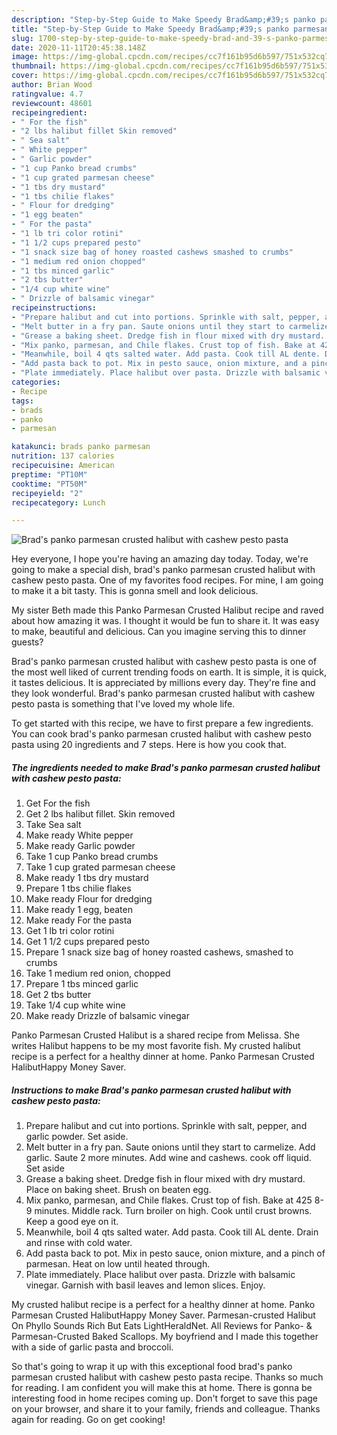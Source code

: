 ```yaml
---
description: "Step-by-Step Guide to Make Speedy Brad&amp;#39;s panko parmesan crusted halibut with cashew pesto pasta"
title: "Step-by-Step Guide to Make Speedy Brad&amp;#39;s panko parmesan crusted halibut with cashew pesto pasta"
slug: 1700-step-by-step-guide-to-make-speedy-brad-and-39-s-panko-parmesan-crusted-halibut-with-cashew-pesto-pasta
date: 2020-11-11T20:45:38.148Z
image: https://img-global.cpcdn.com/recipes/cc7f161b95d6b597/751x532cq70/brads-panko-parmesan-crusted-halibut-with-cashew-pesto-pasta-recipe-main-photo.jpg
thumbnail: https://img-global.cpcdn.com/recipes/cc7f161b95d6b597/751x532cq70/brads-panko-parmesan-crusted-halibut-with-cashew-pesto-pasta-recipe-main-photo.jpg
cover: https://img-global.cpcdn.com/recipes/cc7f161b95d6b597/751x532cq70/brads-panko-parmesan-crusted-halibut-with-cashew-pesto-pasta-recipe-main-photo.jpg
author: Brian Wood
ratingvalue: 4.7
reviewcount: 48601
recipeingredient:
- " For the fish"
- "2 lbs halibut fillet Skin removed"
- " Sea salt"
- " White pepper"
- " Garlic powder"
- "1 cup Panko bread crumbs"
- "1 cup grated parmesan cheese"
- "1 tbs dry mustard"
- "1 tbs chilie flakes"
- " Flour for dredging"
- "1 egg beaten"
- " For the pasta"
- "1 lb tri color rotini"
- "1 1/2 cups prepared pesto"
- "1 snack size bag of honey roasted cashews smashed to crumbs"
- "1 medium red onion chopped"
- "1 tbs minced garlic"
- "2 tbs butter"
- "1/4 cup white wine"
- " Drizzle of balsamic vinegar"
recipeinstructions:
- "Prepare halibut and cut into portions. Sprinkle with salt, pepper, and garlic powder. Set aside."
- "Melt butter in a fry pan. Saute onions until they start to carmelize. Add garlic. Saute 2 more minutes. Add wine and cashews. cook off liquid. Set aside"
- "Grease a baking sheet. Dredge fish in flour mixed with dry mustard. Place on baking sheet. Brush on beaten egg."
- "Mix panko, parmesan, and Chile flakes. Crust top of fish. Bake at 425 8-9 minutes. Middle rack. Turn broiler on high. Cook until crust browns. Keep a good eye on it."
- "Meanwhile, boil 4 qts salted water. Add pasta. Cook till AL dente. Drain and rinse with cold water."
- "Add pasta back to pot. Mix in pesto sauce, onion mixture, and a pinch of parmesan. Heat on low until heated through."
- "Plate immediately. Place halibut over pasta. Drizzle with balsamic vinegar. Garnish with basil leaves and lemon slices. Enjoy."
categories:
- Recipe
tags:
- brads
- panko
- parmesan

katakunci: brads panko parmesan 
nutrition: 137 calories
recipecuisine: American
preptime: "PT10M"
cooktime: "PT50M"
recipeyield: "2"
recipecategory: Lunch

---
```



![Brad&#39;s panko parmesan crusted halibut with cashew pesto pasta](https://img-global.cpcdn.com/recipes/cc7f161b95d6b597/751x532cq70/brads-panko-parmesan-crusted-halibut-with-cashew-pesto-pasta-recipe-main-photo.jpg)

Hey everyone, I hope you're having an amazing day today. Today, we're going to make a special dish, brad&#39;s panko parmesan crusted halibut with cashew pesto pasta. One of my favorites food recipes. For mine, I am going to make it a bit tasty. This is gonna smell and look delicious.

My sister Beth made this Panko Parmesan Crusted Halibut recipe and raved about how amazing it was. I thought it would be fun to share it. It was easy to make, beautiful and delicious. Can you imagine serving this to dinner guests?

Brad&#39;s panko parmesan crusted halibut with cashew pesto pasta is one of the most well liked of current trending foods on earth. It is simple, it is quick, it tastes delicious. It is appreciated by millions every day. They're fine and they look wonderful. Brad&#39;s panko parmesan crusted halibut with cashew pesto pasta is something that I've loved my whole life.


To get started with this recipe, we have to first prepare a few ingredients. You can cook brad&#39;s panko parmesan crusted halibut with cashew pesto pasta using 20 ingredients and 7 steps. Here is how you cook that.

<!--inarticleads1-->

##### The ingredients needed to make Brad&#39;s panko parmesan crusted halibut with cashew pesto pasta:

1. Get  For the fish
1. Get 2 lbs halibut fillet. Skin removed
1. Take  Sea salt
1. Make ready  White pepper
1. Make ready  Garlic powder
1. Take 1 cup Panko bread crumbs
1. Take 1 cup grated parmesan cheese
1. Make ready 1 tbs dry mustard
1. Prepare 1 tbs chilie flakes
1. Make ready  Flour for dredging
1. Make ready 1 egg, beaten
1. Make ready  For the pasta
1. Get 1 lb tri color rotini
1. Get 1 1/2 cups prepared pesto
1. Prepare 1 snack size bag of honey roasted cashews, smashed to crumbs
1. Take 1 medium red onion, chopped
1. Prepare 1 tbs minced garlic
1. Get 2 tbs butter
1. Take 1/4 cup white wine
1. Make ready  Drizzle of balsamic vinegar


Panko Parmesan Crusted Halibut is a shared recipe from Melissa. She writes Halibut happens to be my most favorite fish. My crusted halibut recipe is a perfect for a healthy dinner at home. Panko Parmesan Crusted HalibutHappy Money Saver. 

<!--inarticleads2-->

##### Instructions to make Brad&#39;s panko parmesan crusted halibut with cashew pesto pasta:

1. Prepare halibut and cut into portions. Sprinkle with salt, pepper, and garlic powder. Set aside.
1. Melt butter in a fry pan. Saute onions until they start to carmelize. Add garlic. Saute 2 more minutes. Add wine and cashews. cook off liquid. Set aside
1. Grease a baking sheet. Dredge fish in flour mixed with dry mustard. Place on baking sheet. Brush on beaten egg.
1. Mix panko, parmesan, and Chile flakes. Crust top of fish. Bake at 425 8-9 minutes. Middle rack. Turn broiler on high. Cook until crust browns. Keep a good eye on it.
1. Meanwhile, boil 4 qts salted water. Add pasta. Cook till AL dente. Drain and rinse with cold water.
1. Add pasta back to pot. Mix in pesto sauce, onion mixture, and a pinch of parmesan. Heat on low until heated through.
1. Plate immediately. Place halibut over pasta. Drizzle with balsamic vinegar. Garnish with basil leaves and lemon slices. Enjoy.


My crusted halibut recipe is a perfect for a healthy dinner at home. Panko Parmesan Crusted HalibutHappy Money Saver. Parmesan-crusted Halibut On Phyllo Sounds Rich But Eats LightHeraldNet. All Reviews for Panko- &amp; Parmesan-Crusted Baked Scallops. My boyfriend and I made this together with a side of garlic pasta and broccoli. 

So that's going to wrap it up with this exceptional food brad&#39;s panko parmesan crusted halibut with cashew pesto pasta recipe. Thanks so much for reading. I am confident you will make this at home. There is gonna be interesting food in home recipes coming up. Don't forget to save this page on your browser, and share it to your family, friends and colleague. Thanks again for reading. Go on get cooking!
